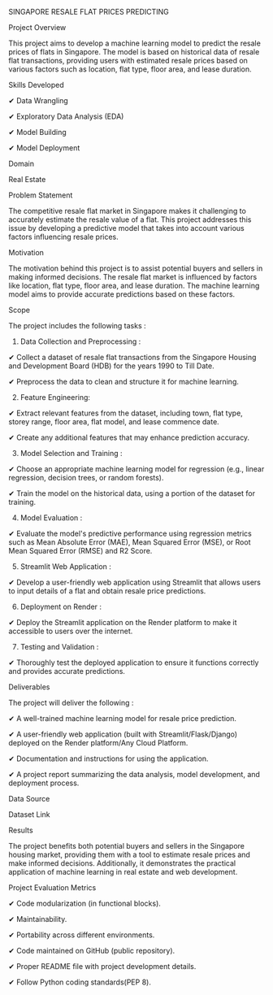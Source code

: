 SINGAPORE RESALE FLAT PRICES PREDICTING

Project Overview

This project aims to develop a machine learning model to predict the resale prices of flats in Singapore. The model is based on historical data of resale flat transactions, providing users with estimated resale prices based on various factors such as location, flat type, floor area, and lease duration.

Skills Developed

✔ Data Wrangling

✔ Exploratory Data Analysis (EDA)

✔ Model Building

✔ Model Deployment

Domain

Real Estate

Problem Statement

The competitive resale flat market in Singapore makes it challenging to accurately estimate the resale value of a flat. This project addresses this issue by developing a predictive model that takes into account various factors influencing resale prices.

Motivation

The motivation behind this project is to assist potential buyers and sellers in making informed decisions. The resale flat market is influenced by factors like location, flat type, floor area, and lease duration. The machine learning model aims to provide accurate predictions based on these factors.

Scope

The project includes the following tasks :

1. Data Collection and Preprocessing :

✔ Collect a dataset of resale flat transactions from the Singapore Housing and Development Board (HDB) for the years 1990 to Till Date.

✔ Preprocess the data to clean and structure it for machine learning.

2. Feature Engineering:

✔ Extract relevant features from the dataset, including town, flat type, storey range, floor area, flat model, and lease commence date.

✔ Create any additional features that may enhance prediction accuracy.

3. Model Selection and Training :

✔ Choose an appropriate machine learning model for regression (e.g., linear regression, decision trees, or random forests).

✔ Train the model on the historical data, using a portion of the dataset for training.

4. Model Evaluation :

✔ Evaluate the model's predictive performance using regression metrics such as Mean Absolute Error (MAE), Mean Squared Error (MSE), or Root Mean Squared Error (RMSE) and R2 Score.

5. Streamlit Web Application :

✔ Develop a user-friendly web application using Streamlit that allows users to input details of a flat and obtain resale price predictions.

6. Deployment on Render :

✔ Deploy the Streamlit application on the Render platform to make it accessible to users over the internet.

7. Testing and Validation :

✔ Thoroughly test the deployed application to ensure it functions correctly and provides accurate predictions.

Deliverables

The project will deliver the following :

✔ A well-trained machine learning model for resale price prediction.

✔ A user-friendly web application (built with Streamlit/Flask/Django) deployed on the Render platform/Any Cloud Platform.

✔ Documentation and instructions for using the application.

✔ A project report summarizing the data analysis, model development, and deployment process.

Data Source

Dataset Link

Results

The project benefits both potential buyers and sellers in the Singapore housing market, providing them with a tool to estimate resale prices and make informed decisions. Additionally, it demonstrates the practical application of machine learning in real estate and web development.

Project Evaluation Metrics

✔ Code modularization (in functional blocks).

✔ Maintainability.

✔ Portability across different environments.

✔ Code maintained on GitHub (public repository).

✔ Proper README file with project development details.

✔ Follow Python coding standards(PEP 8).
